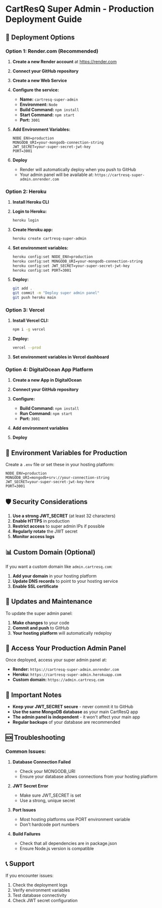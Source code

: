 # CartResQ Super Admin - Production Deployment Guide

## 🚀 Deployment Options

### Option 1: Render.com (Recommended)

1. **Create a new Render account** at https://render.com
2. **Connect your GitHub repository**
3. **Create a new Web Service**
4. **Configure the service:**
   - **Name:** `cartresq-super-admin`
   - **Environment:** `Node`
   - **Build Command:** `npm install`
   - **Start Command:** `npm start`
   - **Port:** `3001`

5. **Add Environment Variables:**
   ```
   NODE_ENV=production
   MONGODB_URI=your-mongodb-connection-string
   JWT_SECRET=your-super-secret-jwt-key
   PORT=3001
   ```

6. **Deploy**
   - Render will automatically deploy when you push to GitHub
   - Your admin panel will be available at: `https://cartresq-super-admin.onrender.com`

### Option 2: Heroku

1. **Install Heroku CLI**
2. **Login to Heroku:**
   ```bash
   heroku login
   ```

3. **Create Heroku app:**
   ```bash
   heroku create cartresq-super-admin
   ```

4. **Set environment variables:**
   ```bash
   heroku config:set NODE_ENV=production
   heroku config:set MONGODB_URI=your-mongodb-connection-string
   heroku config:set JWT_SECRET=your-super-secret-jwt-key
   heroku config:set PORT=3001
   ```

5. **Deploy:**
   ```bash
   git add .
   git commit -m "Deploy super admin panel"
   git push heroku main
   ```

### Option 3: Vercel

1. **Install Vercel CLI:**
   ```bash
   npm i -g vercel
   ```

2. **Deploy:**
   ```bash
   vercel --prod
   ```

3. **Set environment variables in Vercel dashboard**

### Option 4: DigitalOcean App Platform

1. **Create a new App in DigitalOcean**
2. **Connect your GitHub repository**
3. **Configure:**
   - **Build Command:** `npm install`
   - **Run Command:** `npm start`
   - **Port:** `3001`

4. **Add environment variables**
5. **Deploy**

## 🔐 Environment Variables for Production

Create a `.env` file or set these in your hosting platform:

```env
NODE_ENV=production
MONGODB_URI=mongodb+srv://your-connection-string
JWT_SECRET=your-super-secret-jwt-key-here
PORT=3001
```

## 🛡️ Security Considerations

1. **Use a strong JWT_SECRET** (at least 32 characters)
2. **Enable HTTPS** in production
3. **Restrict access** to super admin IPs if possible
4. **Regularly rotate** the JWT secret
5. **Monitor access logs**

## 📊 Custom Domain (Optional)

If you want a custom domain like `admin.cartresq.com`:

1. **Add your domain** in your hosting platform
2. **Update DNS records** to point to your hosting service
3. **Enable SSL certificate**

## 🔄 Updates and Maintenance

To update the super admin panel:

1. **Make changes** to your code
2. **Commit and push** to GitHub
3. **Your hosting platform** will automatically redeploy

## 📱 Access Your Production Admin Panel

Once deployed, access your super admin panel at:
- **Render:** `https://cartresq-super-admin.onrender.com`
- **Heroku:** `https://cartresq-super-admin.herokuapp.com`
- **Custom domain:** `https://admin.cartresq.com`

## 🚨 Important Notes

- **Keep your JWT_SECRET secure** - never commit it to GitHub
- **Use the same MongoDB database** as your main CartResQ app
- **The admin panel is independent** - it won't affect your main app
- **Regular backups** of your database are recommended

## 🆘 Troubleshooting

### Common Issues:

1. **Database Connection Failed**
   - Check your MONGODB_URI
   - Ensure your database allows connections from your hosting platform

2. **JWT Secret Error**
   - Make sure JWT_SECRET is set
   - Use a strong, unique secret

3. **Port Issues**
   - Most hosting platforms use PORT environment variable
   - Don't hardcode port numbers

4. **Build Failures**
   - Check that all dependencies are in package.json
   - Ensure Node.js version is compatible

## 📞 Support

If you encounter issues:
1. Check the deployment logs
2. Verify environment variables
3. Test database connectivity
4. Check JWT secret configuration
